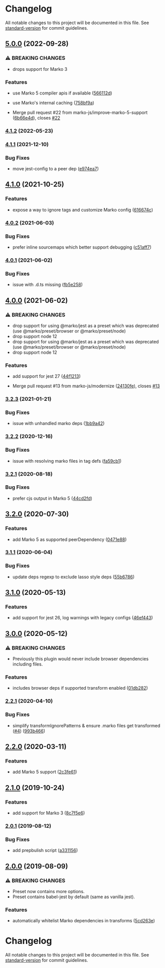 # Changelog

All notable changes to this project will be documented in this file. See [standard-version](https://github.com/conventional-changelog/standard-version) for commit guidelines.

## [5.0.0](https://github.com/marko-js/jest/compare/v4.1.2...v5.0.0) (2022-09-28)


### ⚠ BREAKING CHANGES

* drops support for Marko 3

### Features

* use Marko 5 compiler apis if available ([566112d](https://github.com/marko-js/jest/commit/566112db49405c985c0b87abc114270d56ff2936))
* use Marko's internal caching ([758bf9a](https://github.com/marko-js/jest/commit/758bf9a9c63ee11dcbc80618c2dc4bcce88e4dec))


* Merge pull request #22 from marko-js/improve-marko-5-support ([6b66e4d](https://github.com/marko-js/jest/commit/6b66e4d6f85777b611428200a176bc6f128af2e4)), closes [#22](https://github.com/marko-js/jest/issues/22)

### [4.1.2](https://github.com/marko-js/jest/compare/v4.1.1...v4.1.2) (2022-05-23)

### [4.1.1](https://github.com/marko-js/jest/compare/v4.1.0...v4.1.1) (2021-12-10)


### Bug Fixes

* move jest-config to a peer dep ([e974ea7](https://github.com/marko-js/jest/commit/e974ea76280bfa86921dcd60501298feccd0a599))

## [4.1.0](https://github.com/marko-js/jest/compare/v4.0.2...v4.1.0) (2021-10-25)


### Features

* expose a way to ignore tags and customize Marko config ([616674c](https://github.com/marko-js/jest/commit/616674cb862d991d9d7d70e1e46589eb4c0d427d))

### [4.0.2](https://github.com/marko-js/jest/compare/v4.0.1...v4.0.2) (2021-06-03)


### Bug Fixes

* prefer inline sourcemaps which better support debugging ([c51aff7](https://github.com/marko-js/jest/commit/c51aff71705c170cbbb1373483df4cea7f9b40d3))

### [4.0.1](https://github.com/marko-js/jest/compare/v4.0.0...v4.0.1) (2021-06-02)


### Bug Fixes

* issue with .d.ts missing ([fb5e258](https://github.com/marko-js/jest/commit/fb5e2586360bf691eee57499bb66be9974742aff))

## [4.0.0](https://github.com/marko-js/jest/compare/v3.2.3...v4.0.0) (2021-06-02)


### ⚠ BREAKING CHANGES

* drop support for using @marko/jest as a preset which was deprecated (use @marko/preset/browser or @marko/preset/node)
* drop support node 12
* drop support for using @marko/jest as a preset which was deprecated (use @marko/preset/browser or @marko/preset/node)
* drop support node 12

### Features

* add support for jest 27 ([44f1213](https://github.com/marko-js/jest/commit/44f12136c17705cc8966b6ad70f986821d204582))


* Merge pull request #13 from marko-js/modernize ([24130fe](https://github.com/marko-js/jest/commit/24130fe3e553e6c7d63960c14ece6695c1f4989b)), closes [#13](https://github.com/marko-js/jest/issues/13)

### [3.2.3](https://github.com/marko-js/jest/compare/v3.2.2...v3.2.3) (2021-01-21)


### Bug Fixes

* issue with unhandled marko deps ([1bb9a42](https://github.com/marko-js/jest/commit/1bb9a42))

### [3.2.2](https://github.com/marko-js/jest/compare/v3.2.1...v3.2.2) (2020-12-16)


### Bug Fixes

* issue with resolving marko files in tag defs ([fa59cb1](https://github.com/marko-js/jest/commit/fa59cb1))

### [3.2.1](https://github.com/marko-js/jest/compare/v3.2.0...v3.2.1) (2020-08-18)


### Bug Fixes

* prefer cjs output in Marko 5 ([44cd2fd](https://github.com/marko-js/jest/commit/44cd2fd))

## [3.2.0](https://github.com/marko-js/jest/compare/v3.1.1...v3.2.0) (2020-07-30)


### Features

* add Marko 5 as supported peerDependency ([0471e88](https://github.com/marko-js/jest/commit/0471e88))

### [3.1.1](https://github.com/marko-js/jest/compare/v3.1.0...v3.1.1) (2020-06-04)


### Bug Fixes

* update deps regexp to exclude lasso style deps ([55b6786](https://github.com/marko-js/jest/commit/55b6786))

## [3.1.0](https://github.com/marko-js/jest/compare/v3.0.0...v3.1.0) (2020-05-13)


### Features

* add support for jest 26, log warnings with legacy configs ([46ef443](https://github.com/marko-js/jest/commit/46ef443))

## [3.0.0](https://github.com/marko-js/jest/compare/v2.2.1...v3.0.0) (2020-05-12)


### ⚠ BREAKING CHANGES

* Previously this plugin would never include browser dependencies including  files.

### Features

* includes browser deps if supported transform enabled ([01db282](https://github.com/marko-js/jest/commit/01db282))

### [2.2.1](https://github.com/marko-js/jest/compare/v2.2.0...v2.2.1) (2020-04-10)


### Bug Fixes

* simplify transformIgnorePatterns & ensure .marko files get transformed ([#4](https://github.com/marko-js/jest/issues/4)) ([993b466](https://github.com/marko-js/jest/commit/993b466))

## [2.2.0](https://github.com/marko-js/jest/compare/v2.1.0...v2.2.0) (2020-03-11)


### Features

* add Marko 5 support ([2c3fe61](https://github.com/marko-js/jest/commit/2c3fe61))

## [2.1.0](https://github.com/marko-js/jest/compare/v2.0.1...v2.1.0) (2019-10-24)


### Features

* add support for Marko 3 ([8c7f5e6](https://github.com/marko-js/jest/commit/8c7f5e6))

### [2.0.1](https://github.com/marko-js/jest/compare/v2.0.0...v2.0.1) (2019-08-12)


### Bug Fixes

* add prepbulish script ([a331156](https://github.com/marko-js/jest/commit/a331156))

## [2.0.0](https://github.com/marko-js/jest/compare/v1.0.3...v2.0.0) (2019-08-09)


### ⚠ BREAKING CHANGES

* Preset now contains more options.
* Preset contains babel-jest by default (same as vanilla jest).

### Features

* automatically whitelist Marko dependencies in transforms ([5cd263e](https://github.com/marko-js/jest/commit/5cd263e))

# Changelog

All notable changes to this project will be documented in this file. See [standard-version](https://github.com/conventional-changelog/standard-version) for commit guidelines.
